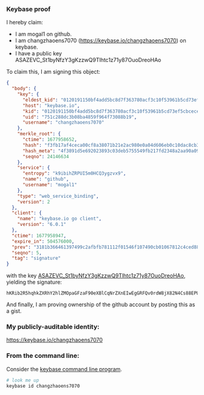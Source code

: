 ### Keybase proof

I hereby claim:

  * I am mogal1 on github.
  * I am changzhaoens7070 (https://keybase.io/changzhaoens7070) on keybase.
  * I have a public key ASAZEVC_St1byNfzY3gKzzwQ9Tlhtc1z71y87OuoDreoHAo

To claim this, I am signing this object:

```json
{
  "body": {
    "key": {
      "eldest_kid": "0120191150bf4add5bc8d7f363780acf3c10f53961b5cd73ef5cbceceba80eb7a81c0a",
      "host": "keybase.io",
      "kid": "0120191150bf4add5bc8d7f363780acf3c10f53961b5cd73ef5cbceceba80eb7a81c0a",
      "uid": "751c288dc3b08ba4859f964f73088b19",
      "username": "changzhaoens7070"
    },
    "merkle_root": {
      "ctime": 1677958652,
      "hash": "f3fb17af4ceca00cf8a38071b21e2ac980e0a04d606eb0c10dac8cb3b3ac8fe3c7a31af73280aeee00fe9076c47eeb7c927144d4e0f3f3bb4b6e5378c4e3c69b",
      "hash_meta": "4f3891d5e692023893c03deb5755549fb217fd2348a2aa90a095bbfb1be09b47",
      "seqno": 24146634
    },
    "service": {
      "entropy": "k9ibihZRPUI5m0HCQ3ygzvx9",
      "name": "github",
      "username": "mogal1"
    },
    "type": "web_service_binding",
    "version": 2
  },
  "client": {
    "name": "keybase.io go client",
    "version": "6.0.1"
  },
  "ctime": 1677958947,
  "expire_in": 504576000,
  "prev": "3181b366461397499c2afbfb781112f01546f107490cb01067812c4ced88a314",
  "seqno": 5,
  "tag": "signature"
}
```

with the key [ASAZEVC_St1byNfzY3gKzzwQ9Tlhtc1z71y87OuoDreoHAo](https://keybase.io/changzhaoens7070), yielding the signature:

```
hKRib2R5hqhkZXRhY2hlZMOpaGFzaF90eXBlCqNrZXnEIwEgGRFQv0rdW8jX82N4Cs88EPU5YbXNc+9cvOzrqA63qBwKp3BheWxvYWTESpcCBcQgMYGzZkYTl0mcKvv7eBES8BVG8QdJDLAQZ4EsTO2IoxTEIM+QHTiO+FvANsK2H2lBZBAgnTnPrxv2nG34pm8dPQExAgHCo3NpZ8RAh8PBFMR0WSl0xUZ6Z6TIcTIK4gsoGJXwbSsASD43PNTgoKJG7PRAzM8DEzKcVi1MGcWCPuHYwZtID1hBdcIxC6hzaWdfdHlwZSCkaGFzaIKkdHlwZQildmFsdWXEIOgwbwqRugA+2VOsb099EFRp7HoCvqHv55dJuL16+eSWo3RhZ80CAqd2ZXJzaW9uAQ==

```

And finally, I am proving ownership of the github account by posting this as a gist.

### My publicly-auditable identity:

https://keybase.io/changzhaoens7070

### From the command line:

Consider the [keybase command line program](https://keybase.io/download).

```bash
# look me up
keybase id changzhaoens7070
```
